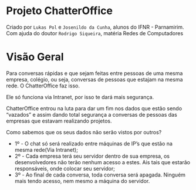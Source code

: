 # Projeto ChatterOffice

Criado por `Lukas Pol` e `Josenildo da Cunha`, alunos do IFNR - Parnamirim. 
Com ajuda do doutor `Rodrigo Siqueira`, matéria Redes de Computadores

# Visão Geral

Para conversas rápidas e que sejam feitas entre pessoas de uma mesma empresa, colégio, ou seja, conversas de pessoas que estajam na mesma rede. O ChatterOffice faz isso.

Ele só funciona via Intranet, por isso te dará mais segurança.

ChatterOffice entrou na luta para dar um fim nos dados que estão sendo “vazados” e assim dando total segurança a conversas de pessoas das empresas que estavam realizando projetos.

Como sabemos que os seus dados não serão vistos por outros?

* 1º - O chat só será realizado entre máquinas de IP’s que estão na mesma rede(Via Intranet);
* 2º - Cada empresa terá seu servidor dentro de sua empresa, os desenvolvedores não terão nenhum acesso a estes. Ais tais que estarão responsáveis, onde colocar seu servidor;
* 3º - Ao final de cada conversa, toda conversa será apagada. Ninguém mais tendo acesso, nem mesmo a máquina do servidor.
